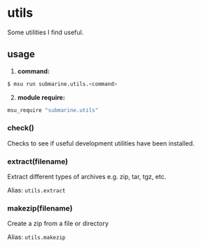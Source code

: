 
# utils

Some utilities I find useful.

## usage

1. **command:**

  ```bash
  $ msu run submarine.utils.<command>
  ```

2. **module require:**

  ```bash
  msu_require "submarine.utils"
  ```


### check()

Checks to see if useful development utilities have been installed.


### extract(filename)

Extract different types of archives e.g. zip, tar, tgz, etc.

Alias: `utils.extract`


### makezip(filename)

Create a zip from a file or directory

Alias: `utils.makezip`

